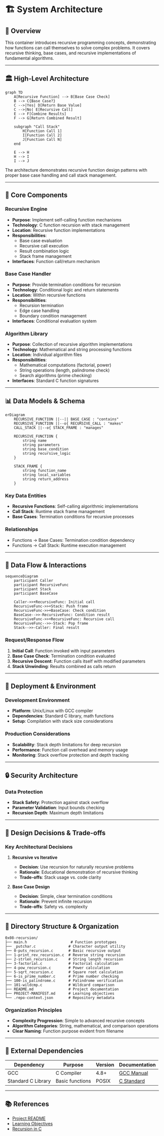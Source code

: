 # 🏗️ System Architecture

## 📖 Overview
This container introduces recursive programming concepts, demonstrating how functions can call themselves to solve complex problems. It covers recursive thinking, base cases, and recursive implementations of fundamental algorithms.

---

## 🏛️ High-Level Architecture

```mermaid
graph TD
    A[Recursive Function] --> B[Base Case Check]
    B --> C{Base Case?}
    C -->|Yes| D[Return Base Value]
    C -->|No| E[Recursive Call]
    E --> F[Combine Results]
    F --> G[Return Combined Result]
    
    subgraph "Call Stack"
        H[Function Call 1]
        I[Function Call 2]
        J[Function Call N]
    end
    
    E --> H
    H --> I
    I --> J
```

The architecture demonstrates recursive function design patterns with proper base case handling and call stack management.

---

## 🧩 Core Components

### Recursive Engine
- **Purpose**: Implement self-calling function mechanisms
- **Technology**: C function recursion with stack management
- **Location**: Recursive function implementations
- **Responsibilities**:
  - Base case evaluation
  - Recursive call execution
  - Result combination logic
  - Stack frame management
- **Interfaces**: Function call/return mechanism

### Base Case Handler
- **Purpose**: Provide termination conditions for recursion
- **Technology**: Conditional logic and return statements
- **Location**: Within recursive functions
- **Responsibilities**:
  - Recursion termination
  - Edge case handling
  - Boundary condition management
- **Interfaces**: Conditional evaluation system

### Algorithm Library
- **Purpose**: Collection of recursive algorithm implementations
- **Technology**: Mathematical and string processing functions
- **Location**: Individual algorithm files
- **Responsibilities**:
  - Mathematical computations (factorial, power)
  - String operations (length, palindrome check)
  - Search algorithms (prime checking)
- **Interfaces**: Standard C function signatures

---

## 📊 Data Models & Schema

```mermaid
erDiagram
    RECURSIVE_FUNCTION ||--|| BASE_CASE : "contains"
    RECURSIVE_FUNCTION ||--o{ RECURSIVE_CALL : "makes"
    CALL_STACK ||--o{ STACK_FRAME : "manages"
    
    RECURSIVE_FUNCTION {
        string name
        string parameters
        string base_condition
        string recursive_logic
    }
    
    STACK_FRAME {
        string function_name
        string local_variables
        string return_address
    }
```

### Key Data Entities
- **Recursive Functions**: Self-calling algorithmic implementations
- **Call Stack**: Runtime stack frame management
- **Base Cases**: Termination conditions for recursive processes

### Relationships
- Functions → Base Cases: Termination condition dependency
- Functions → Call Stack: Runtime execution management

---

## 🔄 Data Flow & Interactions

```mermaid
sequenceDiagram
    participant Caller
    participant RecursiveFunc
    participant Stack
    participant BaseCase
    
    Caller->>+RecursiveFunc: Initial call
    RecursiveFunc->>+Stack: Push frame
    RecursiveFunc->>+BaseCase: Check condition
    BaseCase-->>-RecursiveFunc: Condition result
    RecursiveFunc->>+RecursiveFunc: Recursive call
    RecursiveFunc-->>-Stack: Pop frame
    Stack-->>-Caller: Final result
```

### Request/Response Flow
1. **Initial Call**: Function invoked with input parameters
2. **Base Case Check**: Termination condition evaluated
3. **Recursive Descent**: Function calls itself with modified parameters
4. **Stack Unwinding**: Results combined as calls return

---

## 🚀 Deployment & Environment

### Development Environment
- **Platform**: Unix/Linux with GCC compiler
- **Dependencies**: Standard C library, math functions
- **Setup**: Compilation with stack size considerations

### Production Considerations
- **Scalability**: Stack depth limitations for deep recursion
- **Performance**: Function call overhead and memory usage
- **Monitoring**: Stack overflow protection and depth tracking

---

## 🔒 Security Architecture

### Data Protection
- **Stack Safety**: Protection against stack overflow
- **Parameter Validation**: Input bounds checking
- **Recursion Depth**: Maximum depth limitations

---

## 🎯 Design Decisions & Trade-offs

### Key Architectural Decisions
1. **Recursive vs Iterative**
   - **Decision**: Use recursion for naturally recursive problems
   - **Rationale**: Educational demonstration of recursive thinking
   - **Trade-offs**: Stack usage vs. code clarity

2. **Base Case Design**
   - **Decision**: Simple, clear termination conditions
   - **Rationale**: Prevent infinite recursion
   - **Trade-offs**: Safety vs. complexity

---

## 📁 Directory Structure & Organization

```
0x08-recursion/
├── main.h                    # Function prototypes
├── _putchar.c               # Character output utility
├── 0-puts_recursion.c       # Basic recursive output
├── 1-print_rev_recursion.c  # Reverse string recursion
├── 2-strlen_recursion.c     # String length recursion
├── 3-factorial.c            # Factorial calculation
├── 4-pow_recursion.c        # Power calculation
├── 5-sqrt_recursion.c       # Square root calculation
├── 6-is_prime_number.c      # Prime number checking
├── 100-is_palindrome.c      # Palindrome verification
├── 101-wildcmp.c            # Wildcard comparison
├── README.md                # Project documentation
├── PROJECT-MANIFEST.md      # Learning objectives
└── .repo-context.json       # Repository metadata
```

### Organization Principles
- **Complexity Progression**: Simple to advanced recursive concepts
- **Algorithm Categories**: String, mathematical, and comparison operations
- **Clear Naming**: Function purpose evident from filename

---

## 🔗 External Dependencies

| Dependency | Purpose | Version | Documentation |
|------------|---------|---------|---------------|
| GCC | C Compiler | 4.8+ | [GCC Manual](https://gcc.gnu.org/onlinedocs/) |
| Standard C Library | Basic functions | POSIX | [C Standard](https://en.cppreference.com/) |

---

## 📚 References
- [Project README](README.md)
- [Learning Objectives](PROJECT-MANIFEST.md)
- [Recursion in C](https://en.wikipedia.org/wiki/Recursion_(computer_science))
